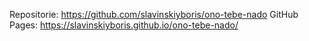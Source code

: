 Repositorie: https://github.com/slavinskiyboris/ono-tebe-nado
GitHub Pages: https://slavinskiyboris.github.io/ono-tebe-nado/
